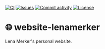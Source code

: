 [![CI](https://img.shields.io/github/actions/workflow/status/heinrichreimer/website-lenamerker/ci.yml?branch=master&style=flat-square)](https://github.com/heinrichreimer/website-lenamerker/actions/workflows/ci.yml)
[![Issues](https://img.shields.io/github/issues/heinrichreimer/website-lenamerker?style=flat-square)](https://github.com/heinrichreimer/website-lenamerker/issues)
[![Commit activity](https://img.shields.io/github/commit-activity/m/heinrichreimer/website-lenamerker?style=flat-square)](https://github.com/heinrichreimer/website-lenamerker/commits)
[![License](https://img.shields.io/github/license/heinrichreimer/website-lenamerker?style=flat-square)](LICENSE)

# 🌐 website-lenamerker

Lena Merker's personal website.
